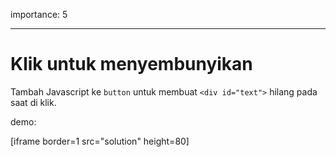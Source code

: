 importance: 5

---

# Klik untuk menyembunyikan

Tambah Javascript ke `button` untuk membuat `<div id="text">` hilang pada saat di klik.

demo:

[iframe border=1 src="solution" height=80]
